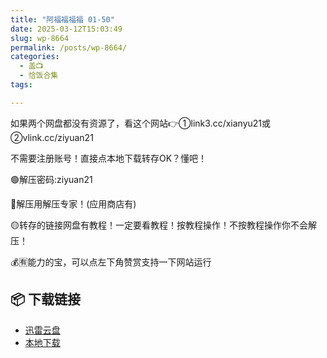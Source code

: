 ```yaml
---
title: "阿福福福福 01-50"
date: 2025-03-12T15:03:49
slug: wp-8664
permalink: /posts/wp-8664/
categories:
  - 盖📺
  - 恰饭合集
tags:

---
```


如果两个网盘都没有资源了，看这个网站👉①link3.cc/xianyu21或②vlink.cc/ziyuan21

不需要注册账号！直接点本地下载转存OK？懂吧！

🟢解压密码:ziyuan21

🔵解压用解压专家！(应用商店有)

🟡转存的链接网盘有教程！一定要看教程！按教程操作！不按教程操作你不会解压！

💰🈶能力的宝，可以点左下角赞赏支持一下网站运行

## 📦 下载链接
- [迅雷云盘](https://blziyuan21.com/pay-download/8664?key=d5ebde3078&down_id=0)
- [本地下载](https://blziyuan21.com/pay-download/8664?key=d5ebde3078&down_id=1)

